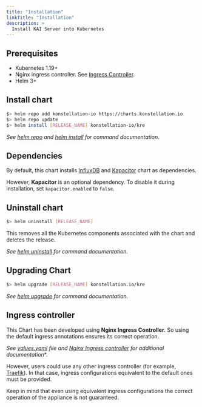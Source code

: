 ```yaml
---
title: "Installation"
linkTitle: "Installation"
description: >
  Install KAI Server into Kubernetes
---
```


## Prerequisites

* Kubernetes 1.19+
* Nginx ingress controller. See [Ingress Controller](#ingress-controller).
* Helm 3+

## Install chart

```bash
$> helm repo add konstellation-io https://charts.konstellation.io
$> helm repo update
$> helm install [RELEASE_NAME] konstellation-io/kre
```

*See [helm repo](https://helm.sh/docs/helm/helm_repo/) and [helm install](https://helm.sh/docs/helm/helm_install/) for command documentation.*

## Dependencies

By default, this chart installs [InfluxDB](https://github.com/influxdata/helm-charts/tree/master/charts/influxdb) and [Kapacitor](https://github.com/influxdata/helm-charts/tree/master/charts/kapacitor) chart as dependencies.

However, **Kapacitor** is an optional dependency. To disable it during installation, set `kapacitor.enabled` to `false`.

## Uninstall chart

```bash
$> helm uninstall [RELEASE_NAME]
```

This removes all the Kubernetes components associated with the chart and deletes the release.

*See [helm uninstall](https://helm.sh/docs/helm/helm_uninstall/) for command documentation.*

## Upgrading Chart

```bash
$> helm upgrade [RELEASE_NAME] konstellation.io/kre
```

*See [helm upgrade](https://helm.sh/docs/helm/helm_upgrade/) for command documentation.*

## Ingress controller

This Chart has been developed using **Nginx Ingress Controller**. So using the default ingress annotations ensures its correct operation.

*See [values.yaml](https://github.com/konstellation-io/kre/blob/main/helm/kre/values.yaml) file and [Nginx Ingress controller](https://kubernetes.github.io/ingress-nginx/) for additional documentation**.

However, users could use any other ingress controller (for example, [Traefik](https://doc.traefik.io/traefik/providers/kubernetes-ingress/)). In that case, ingress configurations equivalent to the default ones must be provided.

Keep in mind that even using equivalent ingress configurations the correct operation of the appliance is not guaranteed.
